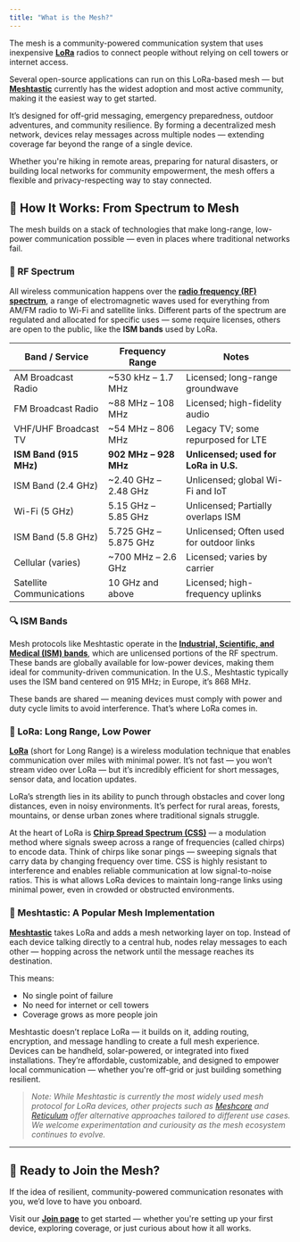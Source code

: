 ```yaml
---
title: "What is the Mesh?"
---
```


The mesh is a community-powered communication system that uses inexpensive [**LoRa**](https://en.wikipedia.org/wiki/LoRa) radios to connect people without relying on cell towers or internet access.

Several open-source applications can run on this LoRa-based mesh — but [**Meshtastic**](https://meshtastic.org/) currently has the widest adoption and most active community, making it the easiest way to get started.

It’s designed for off-grid messaging, emergency preparedness, outdoor adventures, and community resilience. By forming a decentralized mesh network, devices relay messages across multiple nodes — extending coverage far beyond the range of a single device.

Whether you're hiking in remote areas, preparing for natural disasters, or building local networks for community empowerment, the mesh offers a flexible and privacy-respecting way to stay connected.

## 🧠 How It Works: From Spectrum to Mesh

The mesh builds on a stack of technologies that make long-range, low-power communication possible — even in places where traditional networks fail.

### 📡 RF Spectrum

All wireless communication happens over the [**radio frequency (RF) spectrum**](https://en.wikipedia.org/wiki/Radio_spectrum), a range of electromagnetic waves used for everything from AM/FM radio to Wi-Fi and satellite links. Different parts of the spectrum are regulated and allocated for specific uses — some require licenses, others are open to the public, like the **ISM bands** used by LoRa.

| Band / Service             | Frequency Range         | Notes                                   |
|----------------------------|-------------------------|-----------------------------------------|
| AM Broadcast Radio         | ~530 kHz – 1.7 MHz      | Licensed; long-range groundwave         |
| FM Broadcast Radio         | ~88 MHz – 108 MHz       | Licensed; high-fidelity audio           |
| VHF/UHF Broadcast TV       | ~54 MHz – 806 MHz       | Legacy TV; some repurposed for LTE      |
|**ISM Band (915 MHz)**      | **902 MHz – 928 MHz**   | **Unlicensed; used for LoRa in U.S.**   |
| ISM Band (2.4 GHz)         | ~2.40 GHz – 2.48 GHz    | Unlicensed; global Wi-Fi and IoT        |
| Wi-Fi (5 GHz)              | 5.15 GHz – 5.85 GHz     | Unlicensed; Partially overlaps ISM      |
| ISM Band (5.8 GHz)         | 5.725 GHz – 5.875 GHz   | Unlicensed; Often used for outdoor links|
| Cellular (varies)          | ~700 MHz – 2.6 GHz      | Licensed; varies by carrier             |
| Satellite Communications   | 10 GHz and above        | Licensed; high-frequency uplinks        |


### 🔍 ISM Bands

Mesh protocols like Meshtastic operate in the [**Industrial, Scientific, and Medical (ISM) bands**](https://en.wikipedia.org/wiki/ISM_radio_band), which are unlicensed portions of the RF spectrum. These bands are globally available for low-power devices, making them ideal for community-driven communication. In the U.S., Meshtastic typically uses the ISM band centered on 915 MHz; in Europe, it’s 868 MHz.

These bands are shared — meaning devices must comply with power and duty cycle limits to avoid interference. That’s where LoRa comes in.

### 📶 LoRa: Long Range, Low Power

[**LoRa**](https://en.wikipedia.org/wiki/LoRa) (short for Long Range) is a wireless modulation technique that enables communication over miles with minimal power. It’s not fast — you won’t stream video over LoRa — but it’s incredibly efficient for short messages, sensor data, and location updates.

LoRa’s strength lies in its ability to punch through obstacles and cover long distances, even in noisy environments. It’s perfect for rural areas, forests, mountains, or dense urban zones where traditional signals struggle.

At the heart of LoRa is [**Chirp Spread Spectrum (CSS)**](https://en.wikipedia.org/wiki/Chirp_spread_spectrum) — a modulation method where signals sweep across a range of frequencies (called chirps) to encode data. Think of chirps like sonar pings — sweeping signals that carry data by changing frequency over time. CSS is highly resistant to interference and enables reliable communication at low signal-to-noise ratios. This is what allows LoRa devices to maintain long-range links using minimal power, even in crowded or obstructed environments.

### 🔗 Meshtastic: A Popular Mesh Implementation

[**Meshtastic**](https://meshtastic.org/) takes LoRa and adds a mesh networking layer on top. Instead of each device talking directly to a central hub, nodes relay messages to each other — hopping across the network until the message reaches its destination.

This means:
- No single point of failure  
- No need for internet or cell towers  
- Coverage grows as more people join

Meshtastic doesn’t replace LoRa — it builds on it, adding routing, encryption, and message handling to create a full mesh experience. Devices can be handheld, solar-powered, or integrated into fixed installations. They’re affordable, customizable, and designed to empower local communication — whether you're off-grid or just building something resilient.

> _Note: While Meshtastic is currently the most widely used mesh protocol for LoRa devices, other projects such as [Meshcore](https://meshcore.co.uk/) and [Reticulum](https://reticulum.network/) offer alternative approaches tailored to different use cases. We welcome experimentation and curiousity as the mesh ecosystem continues to evolve._

---

## 🚀 Ready to Join the Mesh?

If the idea of resilient, community-powered communication resonates with you, we’d love to have you onboard.

Visit our [**Join page**](../join/) to get started — whether you're setting up your first device, exploring coverage, or just curious about how it all works.
